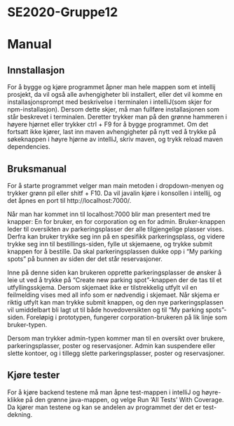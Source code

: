 # SE2020-Gruppe12

# Manual

## Innstallasjon
For å bygge og kjøre programmet åpner man hele mappen som et intellij prosjekt, da vil også alle avhengigheter bli installert, eller det vil komme en installasjonsprompt med beskrivelse i terminalen i  intelliJ(som skjer for npm-installasjon). Dersom dette skjer, må man fullføre installasjonen som står beskrevet i terminalen. Deretter trykker man på den grønne hammeren i høyere hjørnet eller trykker ctrl + F9 for å bygge programmet. Om det fortsatt ikke kjører, last inn maven avhengigheter på nytt ved å trykke på søkeknappen i høyre hjørne av intelliJ, skriv maven, og trykk reload maven dependencies.

## Bruksmanual
For å starte programmet velger man main metoden i dropdown-menyen og trykker grønn pil eller shitf + F10. Da vil javalin kjøre i konsollen i intellij, og det åpnes en port til http://localhost:7000/.

Når man har kommet inn til localhost:7000 blir man presentert med tre knapper: En for bruker, en for corporation og en for admin. Bruker-knappen leder til oversikten av parkeringsplasser der alle tilgjengelige plasser vises. Derfra kan bruker trykke seg inn på en spesifikk parkeringsplass, og videre trykke seg inn til bestillings-siden, fylle ut skjemaene, og trykke submit knappen for å bestille. Da skal parkeringsplassen dukke opp i “My parking spots” på bunnen av siden der det står reservasjoner.

Inne på denne siden kan brukeren opprette parkeringsplasser de ønsker å leie ut ved å trykke på “Create new parking spot”-knappen der de tas til et utfyllingsskjema. Dersom skjemaet ikke er tilstrekkelig utfylt vil en feilmelding vises med all info som er nødvendig i skjemaet. Når skjema er riktig utfylt kan man trykke submit knappen, og den nye parkeringsplassen vil umiddelbart bli lagt ut til både hovedoversikten og til “My parking spots”-siden. Foreløpig i prototypen, fungerer corporation-brukeren på lik linje som bruker-typen.

Dersom man trykker admin-typen kommer man til en oversikt over brukere, parkeringsplasser, poster og reservasjoner. Admin kan suspendere eller slette kontoer, og i tillegg slette parkeringsplasser, poster og reservasjoner.

## Kjøre tester
For å kjøre backend testene må man åpne test-mappen i intelliJ og høyre-klikke på den grønne java-mappen, og velge Run ‘All Tests’ With Coverage. Da kjører man testene og kan se andelen av programmet der det er test-dekning.
